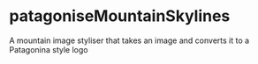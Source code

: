 # patagoniseMountainSkylines
A mountain image styliser that takes an image and converts it to a Patagonina style logo
